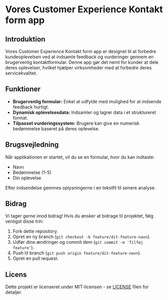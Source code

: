 # Vores Customer Experience Kontakt form app
## Introduktion
Vores Customer Experience Kontakt form app er designet til at forbedre kundeoplevelsen ved at indsamle feedback og vurderinger gennem en brugervenlig kontaktformular. Denne app gør det nemt for kunder at dele deres oplevelser, hvilket hjælper virksomheder med at forbedre deres servicekvalitet.

## Funktioner
- **Brugervenlig formular:** Enkel at udfylde med mulighed for at indsende feedback hurtigt.
- **Dynamisk oplevelsesdata:** Indsamler og lagrer data i et struktureret format.
- **Tilpasset vurderingssystem:** Brugere kan give en numerisk bedømmelse baseret på deres oplevelse.


## Brugsvejledning
Når applikationen er startet, vil du se en formular, hvor du kan indtaste:
- Navn
- Bedømmelse (1-5)
- Din oplevelse

Efter indsendelse gemmes oplysningerne i en tekstfil til senere analyse.

## Bidrag
Vi tager gerne imod bidrag! Hvis du ønsker at bidrage til projektet, følg venligst disse trin:
1. Fork dette repository.
2. Opret en ny branch (`git checkout -b feature/dit-feature-navn`).
3. Udfør dine ændringer og commit dem (`git commit -m 'Tilføj feature'`).
4. Push til branch (`git push origin feature/dit-feature-navn`).
5. Opret en pull request.

## Licens
Dette projekt er licenseret under MIT-licensen - se [LICENSE](LICENSE.txt) filen for detaljer.
